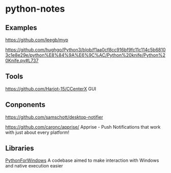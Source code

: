 # python-notes

## Examples

https://github.com/leegb/myp

[https://github.com/hughgo/Python3/blob/f1aa0cf8cc916bf9fc11c114c5b68103c1e8e29e/python%E8%84%9A%E6%9C%AC/Python%20knife/Python%20Knife.py#L737
](https://github.com/hughgo/Python3/blob/master/python%E8%84%9A%E6%9C%AC/Python%20knife/Python%20Knife.py)

## Tools

https://github.com/Harjot-15/CCenterX GUI

## Conponents

https://github.com/samschott/desktop-notifier

https://github.com/caronc/apprise/ Apprise - Push Notifications that work with just about every platform!

## Libraries

[PythonForWindows](https://github.com/hakril/PythonForWindows) A codebase aimed to make interaction with Windows and native execution easier
